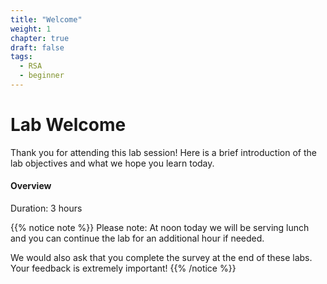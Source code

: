 ```yaml
---
title: "Welcome"
weight: 1
chapter: true
draft: false
tags:
  - RSA
  - beginner
---
```


# Lab Welcome

Thank you for attending this lab session! Here is a brief introduction of the lab objectives and what we hope you learn today. 

#### Overview
Duration: 3 hours

{{% notice note %}}
Please note: At noon today we will be serving lunch and you can continue the lab for an additional hour if needed.

We would also ask that you complete the survey at the end of these labs. Your feedback is extremely important!
{{% /notice %}}  



